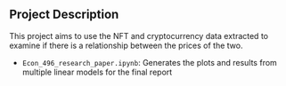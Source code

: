 ## Project Description
This project aims to use the NFT and cryptocurrency data extracted to examine if there is a relationship between the prices of the two.
- `Econ_496_research_paper.ipynb`: Generates the plots and results from multiple linear models for the final report
